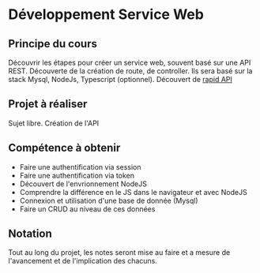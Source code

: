 # Développement Service Web

## Principe du cours

Découvrir les étapes pour créer un service web, souvent basé sur une API REST. Découverte de la création de route, de controller. Ils sera basé sur la stack Mysql, NodeJs, Typescript (optionnel).
Découvert de [rapid API](https://rapidapi.com/)

## Projet à réaliser

Sujet libre.
Création de l'API

## Compétence à obtenir

- Faire une authentification via session
- Faire une authentification via token
- Découvert de l'envrionnement NodeJS
- Comprendre la différence en le JS dans le navigateur et avec NodeJS
- Connexion et utilisation d'une base de donnée (Mysql)
- Faire un CRUD au niveau de ces données

## Notation

Tout au long du projet, les notes seront mise au faire et a mesure de l'avancement et de l'implication des chacuns.